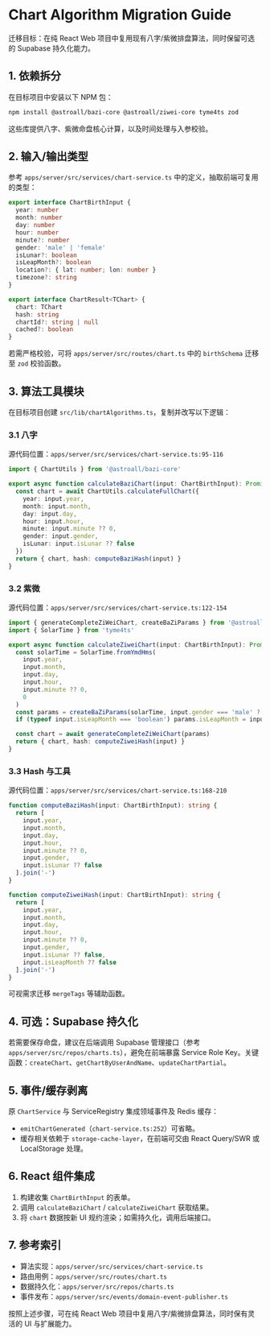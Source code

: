 # Chart Algorithm Migration Guide

迁移目标：在纯 React Web 项目中复用现有八字/紫微排盘算法，同时保留可选的 Supabase 持久化能力。

## 1. 依赖拆分

在目标项目中安装以下 NPM 包：

```bash
npm install @astroall/bazi-core @astroall/ziwei-core tyme4ts zod
```

这些库提供八字、紫微命盘核心计算，以及时间处理与入参校验。

## 2. 输入/输出类型

参考 `apps/server/src/services/chart-service.ts` 中的定义，抽取前端可复用的类型：

```ts
export interface ChartBirthInput {
  year: number
  month: number
  day: number
  hour: number
  minute?: number
  gender: 'male' | 'female'
  isLunar?: boolean
  isLeapMonth?: boolean
  location?: { lat: number; lon: number }
  timezone?: string
}

export interface ChartResult<TChart> {
  chart: TChart
  hash: string
  chartId?: string | null
  cached?: boolean
}
```

若需严格校验，可将 `apps/server/src/routes/chart.ts` 中的 `birthSchema` 迁移至 `zod` 校验函数。

## 3. 算法工具模块

在目标项目创建 `src/lib/chartAlgorithms.ts`，复制并改写以下逻辑：

### 3.1 八字

源代码位置：`apps/server/src/services/chart-service.ts:95-116`

```ts
import { ChartUtils } from '@astroall/bazi-core'

export async function calculateBaziChart(input: ChartBirthInput): Promise<ChartResult<any>> {
  const chart = await ChartUtils.calculateFullChart({
    year: input.year,
    month: input.month,
    day: input.day,
    hour: input.hour,
    minute: input.minute ?? 0,
    gender: input.gender,
    isLunar: input.isLunar ?? false
  })
  return { chart, hash: computeBaziHash(input) }
}
```

### 3.2 紫微

源代码位置：`apps/server/src/services/chart-service.ts:122-154`

```ts
import { generateCompleteZiWeiChart, createBaZiParams } from '@astroall/ziwei-core'
import { SolarTime } from 'tyme4ts'

export async function calculateZiweiChart(input: ChartBirthInput): Promise<ChartResult<any>> {
  const solarTime = SolarTime.fromYmdHms(
    input.year,
    input.month,
    input.day,
    input.hour,
    input.minute ?? 0,
    0
  )
  const params = createBaZiParams(solarTime, input.gender === 'male' ? 0 : 1)
  if (typeof input.isLeapMonth === 'boolean') params.isLeapMonth = input.isLeapMonth

  const chart = await generateCompleteZiWeiChart(params)
  return { chart, hash: computeZiweiHash(input) }
}
```

### 3.3 Hash 与工具

源代码位置：`apps/server/src/services/chart-service.ts:168-210`

```ts
function computeBaziHash(input: ChartBirthInput): string {
  return [
    input.year,
    input.month,
    input.day,
    input.hour,
    input.minute ?? 0,
    input.gender,
    input.isLunar ?? false
  ].join('-')
}

function computeZiweiHash(input: ChartBirthInput): string {
  return [
    input.year,
    input.month,
    input.day,
    input.hour,
    input.minute ?? 0,
    input.gender,
    input.isLunar ?? false,
    input.isLeapMonth ?? false
  ].join('-')
}
```

可视需求迁移 `mergeTags` 等辅助函数。

## 4. 可选：Supabase 持久化

若需要保存命盘，建议在后端调用 Supabase 管理接口（参考 `apps/server/src/repos/charts.ts`），避免在前端暴露 Service Role Key。关键函数：`createChart`、`getChartByUserAndName`、`updateChartPartial`。

## 5. 事件/缓存剥离

原 `ChartService` 与 ServiceRegistry 集成领域事件及 Redis 缓存：
- `emitChartGenerated`（`chart-service.ts:252`）可省略。
- 缓存相关依赖于 `storage-cache-layer`，在前端可交由 React Query/SWR 或 LocalStorage 处理。

## 6. React 组件集成

1. 构建收集 `ChartBirthInput` 的表单。
2. 调用 `calculateBaziChart` / `calculateZiweiChart` 获取结果。
3. 将 `chart` 数据按新 UI 规约渲染；如需持久化，调用后端接口。

## 7. 参考索引

- 算法实现：`apps/server/src/services/chart-service.ts`
- 路由用例：`apps/server/src/routes/chart.ts`
- 数据持久化：`apps/server/src/repos/charts.ts`
- 事件发布：`apps/server/src/events/domain-event-publisher.ts`

按照上述步骤，可在纯 React Web 项目中复用八字/紫微排盘算法，同时保有灵活的 UI 与扩展能力。
